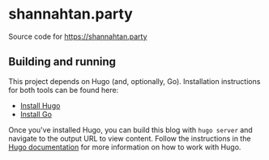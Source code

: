 # shannahtan.party

Source code for https://shannahtan.party

## Building and running

This project depends on Hugo (and, optionally, Go).  Installation instructions for both tools can be found here:

* [Install Hugo](https://gohugo.io/installation/macos/)
* [Install Go](https://go.dev/doc/install)

Once you've installed Hugo, you can build this blog with `hugo server` and navigate to the output URL to view content.  Follow the instructions in the [Hugo documentation](https://gohugo.io/getting-started/usage/) for more information on how to work with Hugo.
